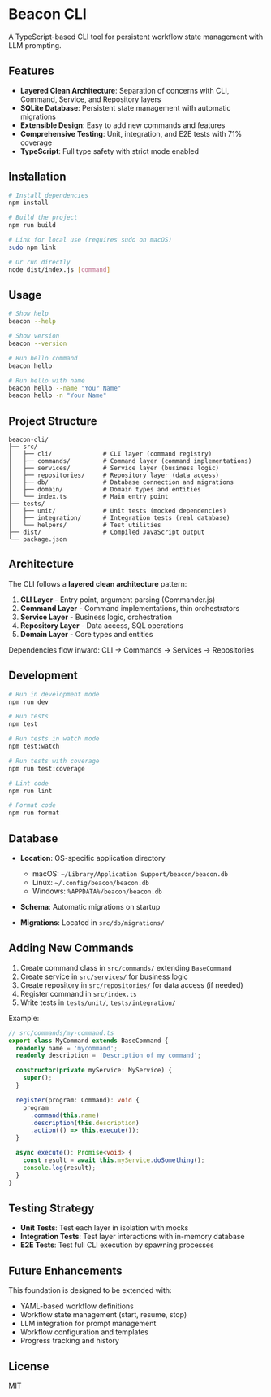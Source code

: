 # Beacon CLI

A TypeScript-based CLI tool for persistent workflow state management with LLM prompting.

## Features

- **Layered Clean Architecture**: Separation of concerns with CLI, Command, Service, and Repository layers
- **SQLite Database**: Persistent state management with automatic migrations
- **Extensible Design**: Easy to add new commands and features
- **Comprehensive Testing**: Unit, integration, and E2E tests with 71% coverage
- **TypeScript**: Full type safety with strict mode enabled

## Installation

```bash
# Install dependencies
npm install

# Build the project
npm run build

# Link for local use (requires sudo on macOS)
sudo npm link

# Or run directly
node dist/index.js [command]
```

## Usage

```bash
# Show help
beacon --help

# Show version
beacon --version

# Run hello command
beacon hello

# Run hello with name
beacon hello --name "Your Name"
beacon hello -n "Your Name"
```

## Project Structure

```
beacon-cli/
├── src/
│   ├── cli/              # CLI layer (command registry)
│   ├── commands/         # Command layer (command implementations)
│   ├── services/         # Service layer (business logic)
│   ├── repositories/     # Repository layer (data access)
│   ├── db/               # Database connection and migrations
│   ├── domain/           # Domain types and entities
│   └── index.ts          # Main entry point
├── tests/
│   ├── unit/             # Unit tests (mocked dependencies)
│   ├── integration/      # Integration tests (real database)
│   └── helpers/          # Test utilities
├── dist/                 # Compiled JavaScript output
└── package.json
```

## Architecture

The CLI follows a **layered clean architecture** pattern:

1. **CLI Layer** - Entry point, argument parsing (Commander.js)
2. **Command Layer** - Command implementations, thin orchestrators
3. **Service Layer** - Business logic, orchestration
4. **Repository Layer** - Data access, SQL operations
5. **Domain Layer** - Core types and entities

Dependencies flow inward: CLI → Commands → Services → Repositories

## Development

```bash
# Run in development mode
npm run dev

# Run tests
npm test

# Run tests in watch mode
npm test:watch

# Run tests with coverage
npm run test:coverage

# Lint code
npm run lint

# Format code
npm run format
```

## Database

- **Location**: OS-specific application directory
  - macOS: `~/Library/Application Support/beacon/beacon.db`
  - Linux: `~/.config/beacon/beacon.db`
  - Windows: `%APPDATA%/beacon/beacon.db`

- **Schema**: Automatic migrations on startup
- **Migrations**: Located in `src/db/migrations/`

## Adding New Commands

1. Create command class in `src/commands/` extending `BaseCommand`
2. Create service in `src/services/` for business logic
3. Create repository in `src/repositories/` for data access (if needed)
4. Register command in `src/index.ts`
5. Write tests in `tests/unit/`, `tests/integration/`

Example:

```typescript
// src/commands/my-command.ts
export class MyCommand extends BaseCommand {
  readonly name = 'mycommand';
  readonly description = 'Description of my command';

  constructor(private myService: MyService) {
    super();
  }

  register(program: Command): void {
    program
      .command(this.name)
      .description(this.description)
      .action(() => this.execute());
  }

  async execute(): Promise<void> {
    const result = await this.myService.doSomething();
    console.log(result);
  }
}
```

## Testing Strategy

- **Unit Tests**: Test each layer in isolation with mocks
- **Integration Tests**: Test layer interactions with in-memory database
- **E2E Tests**: Test full CLI execution by spawning processes

## Future Enhancements

This foundation is designed to be extended with:
- YAML-based workflow definitions
- Workflow state management (start, resume, stop)
- LLM integration for prompt management
- Workflow configuration and templates
- Progress tracking and history

## License

MIT
